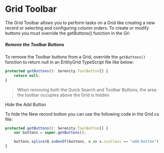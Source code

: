 # Grid Toolbar

The Grid Toolbar allows you to perform tasks on a Grid like creating a new record or selecting and configuring column orders. To create or modify buttons you must override the getButtons\(\) function in the Gri

##### Remove the Toolbar Buttons

To remove the Toolbar buttons from a Grid, override the `getButtons()` function to return null in an EntityGrid TypeScript file like below:

```typescript
protected getButtons(): Serenity.ToolButton[] {
    return null;
}
```

> When removing both the Quick Search and Toolbar Buttons, the area the toolbar occupies above the Grid is hidden.

Hide the Add Button

To hide the New record button you can use the following code in the Grid.cs file:

```typescript
protected getButtons(): Serenity.ToolButton[] {
    var buttons = super.getButtons();

    buttons.splice(Q.indexOf(buttons, x => x.cssClass == "add-button"), 1);
}
```



